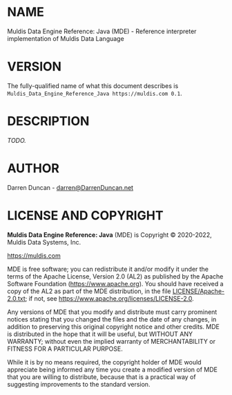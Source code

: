 # NAME

Muldis Data Engine Reference: Java (MDE) - Reference interpreter implementation of Muldis Data Language

# VERSION

The fully-qualified name of what this document describes is
`Muldis_Data_Engine_Reference_Java https://muldis.com 0.1`.

# DESCRIPTION

*TODO.*

# AUTHOR

Darren Duncan - darren@DarrenDuncan.net

# LICENSE AND COPYRIGHT

**Muldis Data Engine Reference: Java** (MDE) is Copyright © 2020-2022, Muldis Data Systems, Inc.

<https://muldis.com>

MDE is free software;
you can redistribute it and/or modify it under the terms of the Apache
License, Version 2.0 (AL2) as published by the Apache Software Foundation
(<https://www.apache.org>).  You should have received a copy of the
AL2 as part of the MDE distribution, in the file
[LICENSE/Apache-2.0.txt](../LICENSE/Apache-2.0.txt); if not, see
<https://www.apache.org/licenses/LICENSE-2.0>.

Any versions of MDE that you modify and distribute must carry prominent
notices stating that you changed the files and the date of any changes, in
addition to preserving this original copyright notice and other credits.
MDE is distributed in the hope that it will be
useful, but WITHOUT ANY WARRANTY; without even the implied warranty of
MERCHANTABILITY or FITNESS FOR A PARTICULAR PURPOSE.

While it is by no means required, the copyright holder of MDE
would appreciate being informed any time you create a modified version of
MDE that you are willing to distribute, because that is a
practical way of suggesting improvements to the standard version.
